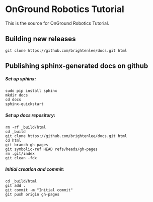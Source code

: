 # OnGround Robotics Tutorial

This is the source for OnGround Robotics Tutorial.


Building new releases
------------------------------------------

```
git clone https://github.com/brightenlee/docs.git html
```


Publishing sphinx-generated docs on github
------------------------------------------

##### Set up sphinx:
```
sudo pip install sphinx
mkdir docs
cd docs
sphinx-quickstart
```

##### Set up docs repository:
```
rm -rf _build/html
cd _build
git clone https://github.com/brightenlee/docs.git html
cd html
git branch gh-pages
git symbolic-ref HEAD refs/heads/gh-pages
rm .git/index
git clean -fdx
```

##### Initial creation and commit:
```
cd _build/html
git add .
git commit -m "Initial commit"
git push origin gh-pages
```
